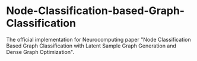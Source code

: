 # Node-Classification-based-Graph-Classification
The official implementation for Neurocomputing paper "Node Classification Based Graph Classification with Latent Sample Graph Generation and Dense Graph Optimization".
